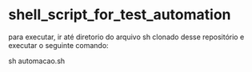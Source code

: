 # shell_script_for_test_automation

para executar, ir até diretorio do arquivo sh clonado desse repositório e executar o seguinte comando:

sh automacao.sh
